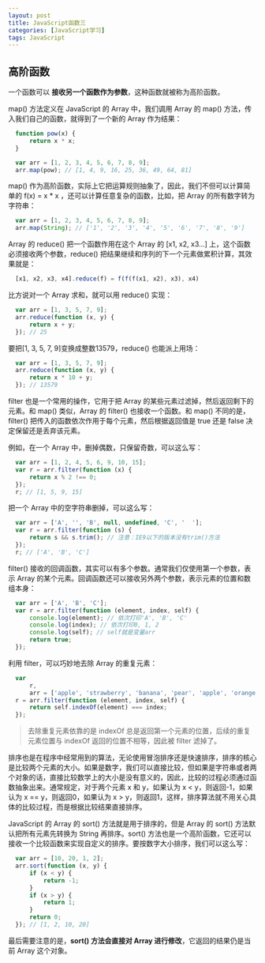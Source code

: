 ```yaml
---
layout: post
title: JavaScript函数三
categories: [JavaScript学习]
tags: JavaScript
---
```


## 高阶函数
一个函数可以 **接收另一个函数作为参数**，这种函数就被称为高阶函数。

map() 方法定义在 JavaScript 的 Array 中，我们调用 Array 的 map() 方法，传入我们自己的函数，就得到了一个新的 Array 作为结果：
```javascript
  function pow(x) {
      return x * x;
  }

  var arr = [1, 2, 3, 4, 5, 6, 7, 8, 9];
  arr.map(pow); // [1, 4, 9, 16, 25, 36, 49, 64, 81]
```
map() 作为高阶函数，实际上它把运算规则抽象了，因此，我们不但可以计算简单的 f(x) = x * x ，还可以计算任意复杂的函数，比如，把 Array 的所有数字转为字符串：
```javascript
  var arr = [1, 2, 3, 4, 5, 6, 7, 8, 9];
  arr.map(String); // ['1', '2', '3', '4', '5', '6', '7', '8', '9']
```

Array 的 reduce() 把一个函数作用在这个 Array 的 [x1, x2, x3...] 上，这个函数必须接收两个参数，reduce() 把结果继续和序列的下一个元素做累积计算，其效果就是：
```javascript
  [x1, x2, x3, x4].reduce(f) = f(f(f(x1, x2), x3), x4)
```
比方说对一个 Array 求和，就可以用 reduce() 实现：
```javascript
  var arr = [1, 3, 5, 7, 9];
  arr.reduce(function (x, y) {
      return x + y;
  }); // 25
```
要把[1, 3, 5, 7, 9]变换成整数13579，reduce() 也能派上用场：
```javascript
  var arr = [1, 3, 5, 7, 9];
  arr.reduce(function (x, y) {
      return x * 10 + y;
  }); // 13579
```

filter 也是一个常用的操作，它用于把 Array 的某些元素过滤掉，然后返回剩下的元素。和 map() 类似，Array 的 filter() 也接收一个函数。和 map() 不同的是，filter() 把传入的函数依次作用于每个元素，然后根据返回值是 true 还是 false 决定保留还是丢弃该元素。

例如，在一个 Array 中，删掉偶数，只保留奇数，可以这么写：
```javascript
  var arr = [1, 2, 4, 5, 6, 9, 10, 15];
  var r = arr.filter(function (x) {
      return x % 2 !== 0;
  });
  r; // [1, 5, 9, 15]
```
把一个 Array 中的空字符串删掉，可以这么写：
```javascript
  var arr = ['A', '', 'B', null, undefined, 'C', '  '];
  var r = arr.filter(function (s) {
      return s && s.trim(); // 注意：IE9以下的版本没有trim()方法
  });
  r; // ['A', 'B', 'C']
```
filter() 接收的回调函数，其实可以有多个参数。通常我们仅使用第一个参数，表示 Array 的某个元素。回调函数还可以接收另外两个参数，表示元素的位置和数组本身：
```javascript
  var arr = ['A', 'B', 'C'];
  var r = arr.filter(function (element, index, self) {
      console.log(element); // 依次打印'A', 'B', 'C'
      console.log(index); // 依次打印0, 1, 2
      console.log(self); // self就是变量arr
      return true;
  });
```
利用 filter，可以巧妙地去除 Array 的重复元素：
```javascript
  var
      r,
      arr = ['apple', 'strawberry', 'banana', 'pear', 'apple', 'orange', 'orange', 'strawberry'];
  r = arr.filter(function (element, index, self) {
      return self.indexOf(element) === index;
  });
```
>去除重复元素依靠的是 indexOf 总是返回第一个元素的位置，后续的重复元素位置与 indexOf 返回的位置不相等，因此被 filter 滤掉了。

排序也是在程序中经常用到的算法，无论使用冒泡排序还是快速排序，排序的核心是比较两个元素的大小。如果是数字，我们可以直接比较，但如果是字符串或者两个对象的话，直接比较数学上的大小是没有意义的，因此，比较的过程必须通过函数抽象出来。通常规定，对于两个元素 x 和 y，如果认为 x < y，则返回-1，如果认为 x == y，则返回0，如果认为 x > y，则返回1，这样，排序算法就不用关心具体的比较过程，而是根据比较结果直接排序。

JavaScript 的 Array 的 sort() 方法就是用于排序的，但是 Array 的 sort() 方法默认把所有元素先转换为 String 再排序。sort() 方法也是一个高阶函数，它还可以接收一个比较函数来实现自定义的排序。要按数字大小排序，我们可以这么写：
```javascript
  var arr = [10, 20, 1, 2];
  arr.sort(function (x, y) {
      if (x < y) {
          return -1;
      }
      if (x > y) {
          return 1;
      }
      return 0;
  }); // [1, 2, 10, 20]
```
最后需要注意的是，**sort() 方法会直接对 Array 进行修改**，它返回的结果仍是当前 Array 这个对象。
